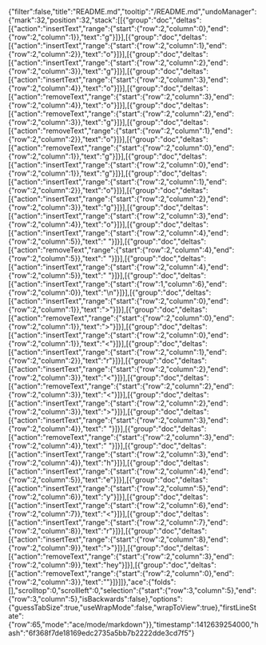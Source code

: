 {"filter":false,"title":"README.md","tooltip":"/README.md","undoManager":{"mark":32,"position":32,"stack":[[{"group":"doc","deltas":[{"action":"insertText","range":{"start":{"row":2,"column":0},"end":{"row":2,"column":1}},"text":"g"}]}],[{"group":"doc","deltas":[{"action":"insertText","range":{"start":{"row":2,"column":1},"end":{"row":2,"column":2}},"text":"o"}]}],[{"group":"doc","deltas":[{"action":"insertText","range":{"start":{"row":2,"column":2},"end":{"row":2,"column":3}},"text":"g"}]}],[{"group":"doc","deltas":[{"action":"insertText","range":{"start":{"row":2,"column":3},"end":{"row":2,"column":4}},"text":"o"}]}],[{"group":"doc","deltas":[{"action":"removeText","range":{"start":{"row":2,"column":3},"end":{"row":2,"column":4}},"text":"o"}]}],[{"group":"doc","deltas":[{"action":"removeText","range":{"start":{"row":2,"column":2},"end":{"row":2,"column":3}},"text":"g"}]}],[{"group":"doc","deltas":[{"action":"removeText","range":{"start":{"row":2,"column":1},"end":{"row":2,"column":2}},"text":"o"}]}],[{"group":"doc","deltas":[{"action":"removeText","range":{"start":{"row":2,"column":0},"end":{"row":2,"column":1}},"text":"g"}]}],[{"group":"doc","deltas":[{"action":"insertText","range":{"start":{"row":2,"column":0},"end":{"row":2,"column":1}},"text":"g"}]}],[{"group":"doc","deltas":[{"action":"insertText","range":{"start":{"row":2,"column":1},"end":{"row":2,"column":2}},"text":"o"}]}],[{"group":"doc","deltas":[{"action":"insertText","range":{"start":{"row":2,"column":2},"end":{"row":2,"column":3}},"text":"g"}]}],[{"group":"doc","deltas":[{"action":"insertText","range":{"start":{"row":2,"column":3},"end":{"row":2,"column":4}},"text":"o"}]}],[{"group":"doc","deltas":[{"action":"insertText","range":{"start":{"row":2,"column":4},"end":{"row":2,"column":5}},"text":" "}]}],[{"group":"doc","deltas":[{"action":"removeText","range":{"start":{"row":2,"column":4},"end":{"row":2,"column":5}},"text":" "}]}],[{"group":"doc","deltas":[{"action":"insertText","range":{"start":{"row":2,"column":4},"end":{"row":2,"column":5}},"text":" "}]}],[{"group":"doc","deltas":[{"action":"insertText","range":{"start":{"row":1,"column":6},"end":{"row":2,"column":0}},"text":"\n"}]}],[{"group":"doc","deltas":[{"action":"insertText","range":{"start":{"row":2,"column":0},"end":{"row":2,"column":1}},"text":">"}]}],[{"group":"doc","deltas":[{"action":"removeText","range":{"start":{"row":2,"column":0},"end":{"row":2,"column":1}},"text":">"}]}],[{"group":"doc","deltas":[{"action":"insertText","range":{"start":{"row":2,"column":0},"end":{"row":2,"column":1}},"text":"<"}]}],[{"group":"doc","deltas":[{"action":"insertText","range":{"start":{"row":2,"column":1},"end":{"row":2,"column":2}},"text":"r"}]}],[{"group":"doc","deltas":[{"action":"insertText","range":{"start":{"row":2,"column":2},"end":{"row":2,"column":3}},"text":"<"}]}],[{"group":"doc","deltas":[{"action":"removeText","range":{"start":{"row":2,"column":2},"end":{"row":2,"column":3}},"text":"<"}]}],[{"group":"doc","deltas":[{"action":"insertText","range":{"start":{"row":2,"column":2},"end":{"row":2,"column":3}},"text":">"}]}],[{"group":"doc","deltas":[{"action":"insertText","range":{"start":{"row":2,"column":3},"end":{"row":2,"column":4}},"text":" "}]}],[{"group":"doc","deltas":[{"action":"removeText","range":{"start":{"row":2,"column":3},"end":{"row":2,"column":4}},"text":" "}]}],[{"group":"doc","deltas":[{"action":"insertText","range":{"start":{"row":2,"column":3},"end":{"row":2,"column":4}},"text":"h"}]}],[{"group":"doc","deltas":[{"action":"insertText","range":{"start":{"row":2,"column":4},"end":{"row":2,"column":5}},"text":"e"}]}],[{"group":"doc","deltas":[{"action":"insertText","range":{"start":{"row":2,"column":5},"end":{"row":2,"column":6}},"text":"y"}]}],[{"group":"doc","deltas":[{"action":"insertText","range":{"start":{"row":2,"column":6},"end":{"row":2,"column":7}},"text":"<"}]}],[{"group":"doc","deltas":[{"action":"insertText","range":{"start":{"row":2,"column":7},"end":{"row":2,"column":8}},"text":"r"}]}],[{"group":"doc","deltas":[{"action":"insertText","range":{"start":{"row":2,"column":8},"end":{"row":2,"column":9}},"text":">"}]}],[{"group":"doc","deltas":[{"action":"removeText","range":{"start":{"row":2,"column":3},"end":{"row":2,"column":9}},"text":"hey<r>"}]}],[{"group":"doc","deltas":[{"action":"removeText","range":{"start":{"row":2,"column":0},"end":{"row":2,"column":3}},"text":"<r>"}]}]]},"ace":{"folds":[],"scrolltop":0,"scrollleft":0,"selection":{"start":{"row":3,"column":5},"end":{"row":3,"column":5},"isBackwards":false},"options":{"guessTabSize":true,"useWrapMode":false,"wrapToView":true},"firstLineState":{"row":65,"mode":"ace/mode/markdown"}},"timestamp":1412639254000,"hash":"6f368f7de18169edc2735a5bb7b2222dde3cd7f5"}